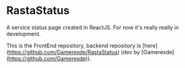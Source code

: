 # RastaStatus

A service status page created in ReactJS. For now it's really really in development.

This is the FrontEnd repository, backend repository is [here] (https://github.com/Gamerexde/RastaStatus) (dev by [Gamerexde] (https://github.com/Gamerexde)).
